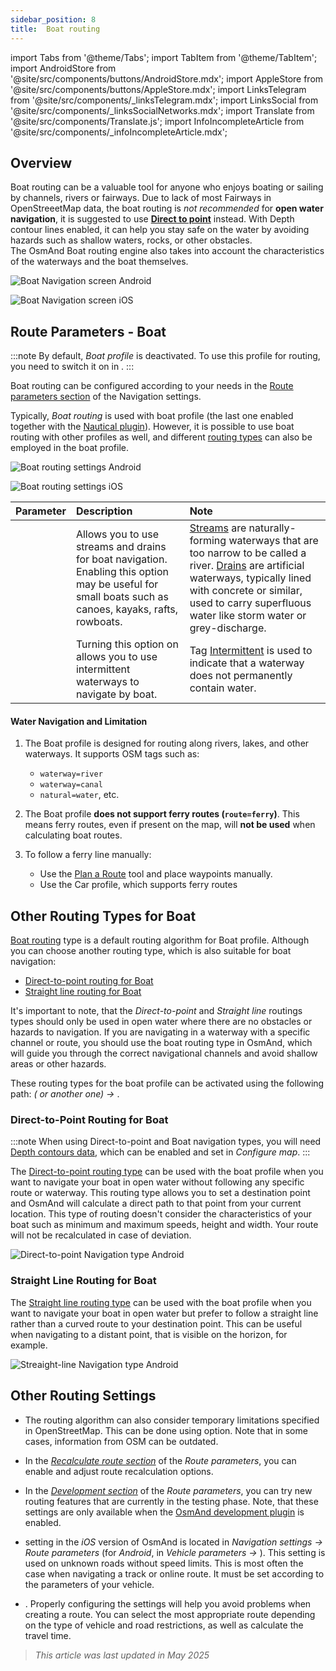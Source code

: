 ```yaml
---
sidebar_position: 8
title:  Boat routing
---
```


import Tabs from '@theme/Tabs';
import TabItem from '@theme/TabItem';
import AndroidStore from '@site/src/components/buttons/AndroidStore.mdx';
import AppleStore from '@site/src/components/buttons/AppleStore.mdx';
import LinksTelegram from '@site/src/components/_linksTelegram.mdx';
import LinksSocial from '@site/src/components/_linksSocialNetworks.mdx';
import Translate from '@site/src/components/Translate.js';
import InfoIncompleteArticle from '@site/src/components/_infoIncompleteArticle.mdx';


## Overview

Boat routing can be a valuable tool for anyone who enjoys boating or sailing by channels, rivers or fairways. Due to lack of most Fairways in OpenStreeetMap data,  the boat routing is *not recommended* for **open water navigation**, it is suggested to use **[Direct to point](#direct-to-point-routing-for-boat)** instead. With Depth contour lines enabled, it can help you stay safe on the water by avoiding hazards such as shallow waters, rocks, or other obstacles.  
The OsmAnd Boat routing engine also takes into account the characteristics of the waterways and the boat themselves.  

<Tabs groupId="operating-systems">

<TabItem value="android" label="Android">

![Boat Navigation screen Android](@site/static/img/navigation/boat/boat_navigation_android.png)

</TabItem>

<TabItem value="ios" label="iOS">  

![Boat Navigation screen iOS](@site/static/img/navigation/boat/boat_navigation_ios.png)  

</TabItem>

</Tabs>  

## Route Parameters - Boat

:::note
By default, *Boat profile* is deactivated. To use this profile for routing, you need to switch it on in *<Translate android="true" ids="shared_string_menu,shared_string_settings,application_profiles"/>*.
:::

Boat routing can be configured according to your needs in the [Route parameters section](../../navigation/guidance/navigation-settings.md#route-parameters) of the Navigation settings.  

Typically, *Boat routing* is used with boat profile (the last one enabled together with the [Nautical plugin](../../plugins/nautical-charts.md)).  However, it is possible to use boat routing with other profiles as well, and different [routing types](#other-routing-types-for-boat) can also be employed in the boat profile.  


<Tabs groupId="operating-systems">

<TabItem value="android" label="Android">


![Boat routing settings Android](@site/static/img/navigation/routing/boat_routing_andr.png)  

</TabItem>

<TabItem value="ios" label="iOS">

![Boat routing settings iOS](@site/static/img/navigation/routing/boat_routing_ios.png)  

</TabItem>

</Tabs>

| Parameter | Description | Note |
|:------------|:---------------|:---------------|
| *<Translate android="true" ids="routing_attr_allow_streams_name"/>* | Allows you to use streams and drains for boat navigation. Enabling this option may be useful for small boats such as canoes, kayaks, rafts, rowboats. |  [Streams](https://wiki.openstreetmap.org/wiki/Tag:waterway%3Dstream) are naturally-forming waterways that are too narrow to be called a river. [Drains](https://wiki.openstreetmap.org/wiki/Tag:waterway%3Ddrain) are artificial waterways, typically lined with concrete or similar, used to carry superfluous water like storm water or grey-discharge.|
| *<Translate android="true" ids="routing_attr_allow_intermittent_name"/>* |  Turning this option on allows you to use intermittent waterways to navigate by boat.   | Tag [Intermittent](https://wiki.openstreetmap.org/wiki/Key:intermittent) is used to indicate that a waterway does not permanently contain water.  |

#### Water Navigation and Limitation

1. The Boat profile is designed for routing along rivers, lakes, and other waterways. It supports OSM tags such as:
    - `waterway=river`
    - `waterway=canal`
    - `natural=water`, etc.

2. The Boat profile **does not support ferry routes (`route=ferry`)**. This means ferry routes, even if present on the map, will **not be used** when calculating boat routes.

3. To follow a ferry line manually:

    - Use the [Plan a Route](../../plan-route/create-route.md) tool and place waypoints manually.
    - Use the Car profile, which supports ferry routes


## Other Routing Types for Boat

[Boat routing](#route-parameters---boat) type is a default routing algorithm for Boat profile. Although you can choose another routing type, which is also suitable for boat navigation:  

 - [Direct-to-point routing for Boat](./boat-navigation.md#direct-to-point-routing-for-boat)
 - [Straight line routing for Boat](./boat-navigation.md#straight-line-routing-for-boat)

It's important to note, that the *Direct-to-point* and *Straight line* routings types should only be used in open water where there are no obstacles or hazards to navigation. If you are navigating in a waterway with a specific channel or route, you should use the boat routing type in OsmAnd, which will guide you through the correct navigational channels and avoid shallow areas or other hazards.  

These routing types for the boat profile can be activated using the following path: *<Translate android="true" ids="shared_string_menu,shared_string_settings,configure_profile"/> (<Translate android="true" ids="app_mode_boat"/> or another one) → <Translate android="true" ids="routing_settings_2,nav_type_hint"/>*.


### Direct-to-Point Routing for Boat

:::note
When using Direct-to-point and Boat navigation types, you will need [Depth contours data](../../plugins/nautical-charts.md#nautical-map-style), which can be enabled and set in *Configure map*.
:::

The [Direct-to-point routing type](./direct-to-point-routing.md) can be used with the boat profile when you want to navigate your boat in open water without following any specific route or waterway. This routing type allows you to set a destination point and OsmAnd will calculate a direct path to that point from your current location. This type of routing doesn't consider the characteristics of your boat such as minimum and maximum speeds, height and width. Your route will not be recalculated in case of deviation.

![Direct-to-point Navigation type Android](@site/static/img/navigation/boat/direct_navigation_type_android.png)


### Straight Line Routing for Boat

The [Straight line routing type](./straight-line-routing) can be used with the boat profile when you want to navigate your boat in open water but prefer to follow a straight line rather than a curved route to your destination point. This can be useful when navigating to a distant point, that is visible on the horizon, for example.

![Streaight-line Navigation type Android](@site/static/img/navigation/boat/straight_navigation_type_android.png)


## Other Routing Settings

- The routing algorithm can also consider temporary limitations specified in OpenStreetMap. This can be done using *[<Translate android="true" ids="temporary_conditional_routing"/>](../routing/osmand-routing.md#consider-temporary-limitations)* option. Note that in some cases, information from OSM can be outdated.  

- In the [*Recalculate route section*](../../navigation/guidance/navigation-settings.md#recalculate-route) of the *Route parameters*, you can enable and adjust route recalculation options.

- In the [*Development section*](../guidance/navigation-settings.md#development-settings) of the *Route parameters*, you can try new routing features that are currently in the testing phase. Note, that these settings are only available when the [OsmAnd development plugin](../../plugins/development.md) is enabled.

- *[<Translate ios="true" ids="road_speeds"/>](../guidance/navigation-settings.md#road-speeds)* setting in the *iOS* version of OsmAnd is located in *Navigation settings → Route parameters* (for *Android*, in *Vehicle parameters → [<Translate android="true" ids="default_speed_setting_title"/>](../guidance/navigation-settings.md#default-speed--road-speeds)*). This setting is used on unknown roads without speed limits. This is most often the case when navigating a track or online route. It must be set according to the parameters of your vehicle.

- *[<Translate ios="true" ids="vehicle_parameters"/>](../guidance/navigation-settings.md#vehicle-parameters)*. Properly configuring the settings will help you avoid problems when creating a route. You can select the most appropriate route depending on the type of vehicle and road restrictions, as well as calculate the travel time.

> *This article was last updated in May 2025*
